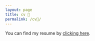 ```yaml
---
layout: page
title: cv 📝
permalink: /cv📝/
---
```



You can find my resume by [clicking here](https://juanmvsa.github.io/docs/cv.pdf).
